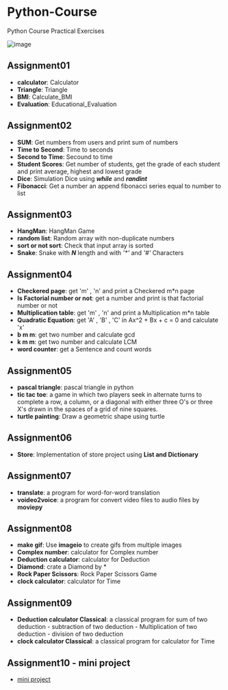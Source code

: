 # Python-Course

Python Course Practical Exercises

![image](https://user-images.githubusercontent.com/83751182/132314139-781d61ed-374c-49ec-9bd4-0724d5730359.png)

## Assignment01
- **calculator**: Calculator
- **Triangle**: Triangle
- **BMI**: Calculate_BMI
- **Evaluation**: Educational_Evaluation
 

## Assignment02
- **SUM**: Get numbers from users and print sum of numbers
- **Time to Second**: Time to seconds
- **Second to Time**: Secound to time
- **Student Scores**: Get number of students, get the grade of each student and print average, highest and lowest grade
- **Dice**: Simulation Dice using **_while_** and **_randint_** 
- **Fibonacci**: Get a number an append fibonacci series equal to number to list


## Assignment03
- **HangMan**: HangMan Game
- **random list**: Random array with non-duplicate numbers
- **sort or not sort**: Check that input array is sorted
- **Snake**: Snake with **_N_** length and with _'*'_ and _'#'_ Characters


## Assignment04
- **Checkered page**: get 'm' , 'n' and print a Checkered m*n page
- **Is Factorial number or not**: get a number and print is that factorial number or not
- **Multiplication table**: get 'm' , 'n' and print a Multiplication m*n table
- **Quadratic Equation**: get 'A' , 'B' , 'C' in Ax^2 + Bx + c = 0 and calculate 'x'
- **b m m**: get two number and calculate gcd
- **k m m**: get two number and calculate LCM
- **word counter**: get a Sentence and count words


## Assignment05
- **pascal triangle**: pascal triangle in python
- **tic tac toe**: a game in which two players seek in alternate turns to complete a row, a column, or a diagonal with either three O's or three X's drawn in the spaces of a grid of nine squares.
- **turtle painting**: Draw a geometric shape using turtle


## Assignment06
- **Store**: Implementation of store project using **List and Dictionary**


## Assignment07
- **translate**: a program for word-for-word translation
- **voideo2voice**: a program for convert video files to audio files by **moviepy**

## Assignment08
- **make gif**: Use **imageio** to create gifs from multiple images
- **Complex number**: calculator for Complex number
- **Deduction calculator**: calculator for Deduction
- **Diamond**: crate a Diamond by * 
- **Rock Paper Scissors**: Rock Paper Scissors Game
- **clock calculator**: calculator for Time


## Assignment09
- **Deduction calculator Classical**: a classical program for sum of two deduction - subtraction of two deduction - Multiplication of two deduction - division of two deduction 
- **clock calculator Classical**: a classical program for calculator for Time

## Assignment10 - mini project
- [mini project](https://docs.google.com/document/d/1Y1ZgQ_R2yaxR4TWbjaZxEl64BO4ACn2uDmWJdVCvM-c/edit#heading=h.7mnv6zt7vvkm)
